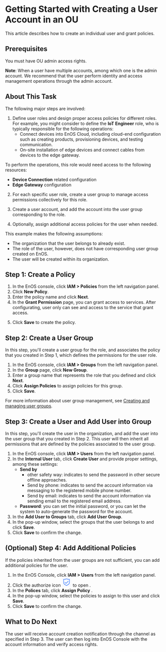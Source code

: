 # Getting Started with Creating a User Account in an OU

This article describes how to create an individual user and grant policies.

## Prerequisites

You must have OU admin access rights.

**Note**: When a user have multiple accounts, among which one is the admin account. We recommend that the user perform identity and access management operations through the admin account.

## About This Task

The following major steps are involved:

1. Define user roles and design proper access policies for different roles. For example, you might consider to define the **IoT Engineer** role, who is typically responsible for the following operations:
   - Connect devices into EnOS Cloud, including cloud-end configuration such as creating products, provisioning devices, and testing communication.
   - On-site installation of edge devices and connect cables from devices to the edge gateway.

  To perform the operations, this role would need access to the following resources:
  - **Device Connection** related configuration
  - **Edge Gateway** configuration

2. For each specific user role, create a user group to manage access permissions collectively for this role.

3. Create a user account, and add the account into the user group corresponding to the role.

4. Optionally, assign additional access policies for the user when needed.

This example makes the following assumptions:
- The organization that the user belongs to already exist.
- The role of the user, however, does not have corresponding user group created on EnOS.
- The user will be created within its organization.

## Step 1: Create a Policy

1. In the EnOS console, click **IAM > Policies** from the left navigation panel.  
2. Click **New Policy**.
3. Enter the policy name and click **Next**.
4. In the **Grant Permission** page, you can grant access to services<!-- or assets-->. After configurating, user only can see and access to the service that grant access.
  <!-- Service: the services that the user is allowed to access. After configurating, user only can see and access to the service that grant access.
    - Assets: the assets that the user is allowed to access. EnOS supports granting access at 3 levels: individual asset level, asset tree level, and all assets. When assigned access to all assets, the user has access to the data of all assets.
  -->
5. Click **Save** to create the policy.

## Step 2: Create a User Group

In this step, you'll create a user group for the role, and associates the policy that you created in Step 1, which defines the permissions for the user role.

1. In the EnOS console, click **IAM > Groups** from the left navigation panel.  
2. In the **Group** page, click **New Group**.
3. Enter a group name that represents the role that you defined and click **Next**.
4. Click **Assign Policies** to assign policies for this group.
5. Click **Save**.

For more information about user group management, see [Creating and managing user groups](managing_groups).


## Step 3: Create a User and Add User into Group

In this step, you'll create the user in the organization, and add the user into the user group that you created in Step 2. This user will then inherit all permissions that are defined by the policies associated to the user group.

1. In the EnOS console, click **IAM > Users** from the left navigation panel.  
2. In the **Internal User** tab, click **Create User** and provide proper settings, among these settings:
   - **Send by**
     - other safety way: indicates to send the password in other secure offline approaches.
     - Send by phone: indicates to send the account information via messaging to the registered mobile phone number.
     - Send by email: indicates to send the account information via sending email to the registered email address.
   - **Password**: you can set the initial password, or you can let the system to auto-generate the password for the account.
3. In the **Add User to Groups** tab, click **Add User Group**.
4. In the pop-up window, select the groups that the user belongs to and click **Save**.
5. Click **Save** to confirm the change.


## (Optional) Step 4: Add Additional Policies

If the policies inherited from the user groups are not sufficient, you can add additional policies for the user.
1. In the EnOS Console, click **IAM > Users** from the left navigation panel.  
2. Click the authorize icon ![authorize](media/authorize.png) to open .
3. In the **Polices** tab, click **Assign Policy** .
4. In the pop-up window, select the policies to assign to this user and click **Save**.
5. Click **Save** to confirm the change.

## What to Do Next
The user will receive account creation notification through the channel as specified in Step 3. The user can then log into EnOS Console with the account information and verify access rights.
